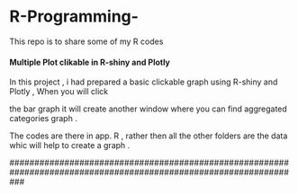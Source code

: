 # R-Programming-
This  repo is  to  share some of my R codes  

#### Multiple Plot  clikable  in R-shiny and Plotly ###############################

In this  project  , i  had  prepared  a basic  clickable  graph  using  R-shiny  and Plotly  , When  you  will  click  


the bar graph  it  will   create  another window  where  you  can  find  aggregated  categories  graph  . 

The codes  are there  in  app. R  ,   rather  then  all   the other  folders  are the data  whic will  help to create  a  graph  .


###################################################################################################################
